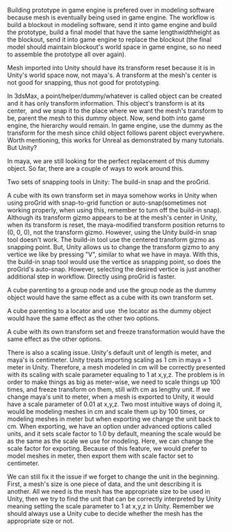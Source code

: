 Building prototype in game engine is prefered over in modeling software because mesh is eventually being used in game engine. The workflow is build a blockout in modeling software, send it into game engine and build the prototype, build a final model that have the same length*width*height as the blockout, send it into game engine to replace the blockout (the final model should maintain blockout's world space in game engine, so no need to assemble the prototype all over again). 

Mesh imported into Unity should have its transform reset because it is in Unity's world space now, not maya's. A transform at the mesh's center is not good for snapping, thus not good for prototyping.  

In 3dsMax, a point/helper/dummy/whatever is called object can be created and it has only transform information. This object's transform is at its center,  and we snap it to the place where we want the mesh's transform to be, parent the mesh to this dummy object. Now, send both into game engine, the hierarchy would remain. In game engine, use the dummy as the transform for the mesh since child object follows parent object everywhere. Worth mentioning, this works for Unreal as demonstrated by many tutorials. But Unity? 

In maya, we are still looking for the perfect replacement of this dummy object. So far, there are a couple of ways to work around this. 

Two sets of snapping tools in Unity: The build-in snap and the proGrid. 

A cube with its own transform set in maya somehow works in Unity when using proGrid with snap-to-grid function or auto-snap(sometimes not working properly, when using this, remember to turn off the build-in snap). Although its transform gizmo appears to be at the mesh's center in Unity, when its transform is reset, the maya-modified transform position returns to (0, 0, 0), not the transform gizmo. However, using the Unity build-in snap tool doesn't work. The build-in tool use the centered transform gizmo as snapping point. But, Unity allows us to change the transform gizmo to any vertice we like by pressing "V", similar to what we have in maya. With this, the build-in snap tool would use the vertice as snapping point, so does the proGrid's auto-snap. However, selecting the desired vertice is just another additional step in workflow. Directly using proGrid is faster. 

A cube parenting to a group node and use the group node as the dummy object would have the same effect as a cube with its own transform set. 

A cube parenting to a locator and use  the locator as the dummy object would have the same effect as the other two options. 

A cube with its own transform set and freeze transformation would have the same effect as the other options. 

There is also a scaling issue. Unity's default unit of length is meter, and maya's is centimeter. Unity treats importing scaling as 1 cm in maya = 1 meter in Unity. Therefore, a mesh modeled in cm will be correctly presented with its scaling with scale parameter equaling to 1 at x,y,z. The problem is in order to make things as big as meter-wise, we need to scale things up 100 times, and freeze transform on them, still with cm as lengthy unit. If we change maya's unit to meter, when a mesh is exported to Unity, it would have a scale parameter of 0.01 at x,y,z. Two most intuitive ways of doing it, would be modeling meshes in cm and scale them up by 100 times, or modeling meshes in meter but when exporting we change the unit back to cm. When exporting, we have an option under advanced options called units, and it sets scale factor to 1.0 by default, meaning the scale would be as the same as the scale we use for modeling. Here, we can change the scale factor for exporting. Because of this feature, we would prefer to model meshes in meter, then export them with scale factor set to centimeter. 

We can still fix it the issue if we forget to change the unit in the beginning. First, a mesh's size is one piece of data, and the unit describing it is another. All we need is the mesh has the appropriate size to be used in Unity, then we try to find the unit that can be correctly interpreted by Unity meaning setting the scale parameter to 1 at x,y,z in Unity. Remember we should always use a Unity cube to decide whether the mesh has the appropriate size or not.